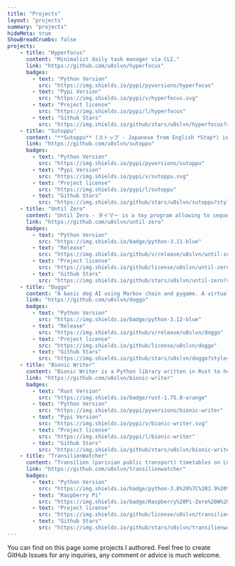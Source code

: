```yaml
---
title: "Projects"
layout: "projects"
summary: "projects"
hideMeta: true
ShowBreadCrumbs: false
projects:
    - title: "Hyperfocus"
      content: "Minimalist daily task manager via CLI."
      link: "https://github.com/u8slvn/hyperfocus"
      badges:
        - text: "Python Version"
          src: "https://img.shields.io/pypi/pyversions/hyperfocus"
        - text: "Pypi Version"
          src: "https://img.shields.io/pypi/v/hyperfocus.svg"
        - text: "Project license"
          src: "https://img.shields.io/pypi/l/hyperfocus"
        - text: "Github Stars"
          src: "https://img.shields.io/github/stars/u8slvn/hyperfocus?style=social"
    - title: "Sutoppu"
      content: "**Sutoppu** (ストップ - Japanese from English *Stop*) is a simple python implementation of Specification pattern."
      link: "https://github.com/u8slvn/sutoppu"
      badges:
        - text: "Python Version"
          src: "https://img.shields.io/pypi/pyversions/sutoppu"
        - text: "Pypi Version"
          src: "https://img.shields.io/pypi/v/sutoppu.svg"
        - text: "Project license"
          src: "https://img.shields.io/pypi/l/sutoppu"
        - text: "Github Stars"
          src: "https://img.shields.io/github/stars/u8slvn/sutoppu?style=social"
    - title: "Until Zero"
      content: "Until Zero - タイマー is a toy program allowing to sequence multiple timers. It can be used as a pomodoro timer or you can setup your own custom timers list."
      link: "https://github.com/u8slvn/until-zero"
      badges:
        - text: "Python Version"
          src: "https://img.shields.io/badge/python-3.11-blue"
        - text: "Release"
          src: "https://img.shields.io/github/v/release/u8slvn/until-zero"
        - text: "Project license"
          src: "https://img.shields.io/github/license/u8slvn/until-zero"
        - text: "Github Stars"
          src: "https://img.shields.io/github/stars/u8slvn/until-zero?style=social"
    - title: "Doggo"
      content: "A basic dog AI using Markov chain and pygame. A virtual pet to keep on your desktop."
      link: "https://github.com/u8slvn/doggo"
      badges:
        - text: "Python Version"
          src: "https://img.shields.io/badge/python-3.12-blue"
        - text: "Release"
          src: "https://img.shields.io/github/v/release/u8slvn/doggo"
        - text: "Project license"
          src: "https://img.shields.io/github/license/u8slvn/doggo"
        - text: "Github Stars"
          src: "https://img.shields.io/github/stars/u8slvn/doggo?style=social"
    - title: "Bionic Writer"
      content: "Bionic Writer is a Python library written in Rust to help writting text with Bionic Reading style for any kind of format."
      link: "https://github.com/u8slvn/bionic-writer"
      badges:
        - text: "Rust Version"
          src: "https://img.shields.io/badge/rust-1.75.0-orange"
        - text: "Python Version"
          src: "https://img.shields.io/pypi/pyversions/bionic-writer"
        - text: "Pypi Version"
          src: "https://img.shields.io/pypi/v/bionic-writer.svg"
        - text: "Project license"
          src: "https://img.shields.io/pypi/l/bionic-writer"
        - text: "Github Stars"
          src: "https://img.shields.io/github/stars/u8slvn/bionic-writer?style=social"
    - title: "TransilienWatcher"
      content: "Transilien (parisian public transport) timetables on LCD display."
      link: "https://github.com/u8slvn/transilienwatcher"
      badges:
        - text: "Python Version"
          src: "https://img.shields.io/badge/python-3.8%20%7C%203.9%20%7C%203.10-blue"
        - text: "Raspberry Pi"
          src: "https://img.shields.io/badge/Raspberry%20Pi-Zero%20W%20%7C%203%20B%2B-c51A4A?logo=raspberry-pi"
        - text: "Project license"
          src: "https://img.shields.io/github/license/u8slvn/transilienwatcher.svg"
        - text: "Github Stars"
          src: "https://img.shields.io/github/stars/u8slvn/transilienwatcher?style=social"
---
```



You can find on this page some projects I authored. Feel free to create GitHub Issues for any inquiries, any comment or advice is much welcome.

